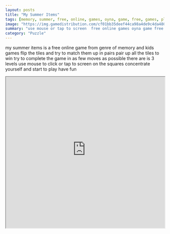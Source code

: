 ```yaml
---
layout: posts
title: "My Summer Items"
tags: [memory, summer, free, online, games, oyna, game, free, games, play, play, games]
image: "https://img.gamedistribution.com/cf01bb35deef44ca98a4de9c4da4808c.jpg"
summary: "use mouse or tap to screen  free online games oyna game free games play play games"
category: "Puzzle"
---
```


my summer items is a free online game from genre of memory and kids games flip the tiles and try to match them up in pairs pair up all the tiles to win try to complete the game in as few moves as possible there are is 3 levels use mouse to click or tap to screen on the squares concentrate yourself and start to play have fun

<iframe width="100%" height="480px;" src="https://html5.gamedistribution.com/cf01bb35deef44ca98a4de9c4da4808c/"></iframe>